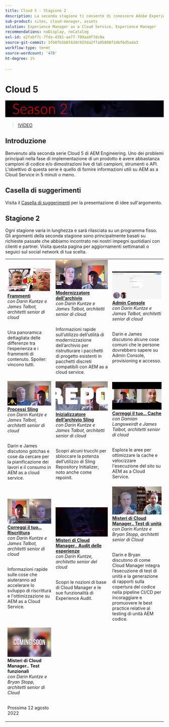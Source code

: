 ```yaml
---
title: Cloud 5 - Stagione 2
description: La seconda stagione ti consente di conoscere Adobe Experience Manager (AEM) as a Cloud Service dagli esperti tecnici di Adobe che lo costruiscono e dai servizi esperti che lo forniscono.
sub-product: sites, cloud-manager, assets
solution: Experience Manager as a Cloud Service, Experience Manager
recommendations: noDisplay, noCatalog
exl-id: e2fabf7c-7fda-4391-ae77-709aa9f7dc0a
source-git-commit: 3fb0fb5b8f43dc925da2ffa05808f24bf6d5ada3
workflow-type: tm+mt
source-wordcount: '478'
ht-degree: 1%

---
```


# Cloud 5

![Serie di esperti AEM](./imgs/masthead-s2.png)
>[!VIDEO](https://video.tv.adobe.com/v/343127)

## Introduzione

Benvenuto alla seconda serie Cloud 5 di AEM Engineering. Uno dei problemi principali nella fase di implementazione di un prodotto è avere abbastanza campioni di codice e/o dimostrazioni live di tali campioni, strumenti o API. L&#39;obiettivo di questa serie è quello di fornire informazioni utili su AEM as a Cloud Service in 5 minuti o meno.

## Casella di suggerimenti

Visita il [Casella di suggerimenti](https://forms.office.com/r/74P5Xz4UH0) per la presentazione di idee sull&#39;argomento.

## Stagione 2

Ogni stagione varia in lunghezza e sarà rilasciata su un programma fisso. Gli argomenti della seconda stagione sono principalmente basati su richieste passate che abbiamo incontrato nei nostri impegni quotidiani con clienti e partner. Visita questa pagina per aggiornamenti settimanali o seguici sul social network di tua scelta.

<table>
    <tr>
        <td>
            <a href="season-2/cloud5-experience-v-content-fragments.md">
                <img alt="Frammenti" src="./imgs/s2/000-thumb.png"/>
            </a>
            <div>
                <a href="season-2/cloud5-experience-v-content-fragments.md"><strong>Frammenti</strong></a>        
                <br/><em>con Darin Kuntze e James Talbot, architetti senior di cloud</em>
            </div>
            <p>
                <br/>
                Una panoramica dettagliata delle differenze tra l’esperienza e i frammenti di contenuto. Spoiler: vincono tutti.
            </p>
        </td>   
         <td>
            <a href="season-2/cloud5-repo-modernizer.md">
                 <img alt="Modernizzatore dell'archivio" src="./imgs/s2/001-thumb.png"/>
            </a>
            <div>
                <a href="season-2/cloud5-repo-modernizer.md"><strong>Modernizzatore dell'archivio</strong></a> 
               <br/><em>con Darin Kuntze e James Talbot, architetti senior di cloud</em>
            </div>
            <p>
                <br/>
                Informazioni rapide sull’utilizzo dell’utilità di modernizzazione dell’archivio per ristrutturare i pacchetti di progetto esistenti in pacchetti discreti compatibili con AEM as a cloud service.
            </p>
         </td>
         <td>
            <a href="season-2/cloud5-admin-console.md">
                 <img alt="Admin Console" src="./imgs/s2/002-thumb.png"/>
            </a>
            <div>
                  <a href="season-2/cloud5-admin-console.md"><strong>Admin Console</strong></a>
               <br/><em>con Darin Kuntze e James Talbot, architetti senior di cloud</em>
            </div>
            <p>
            <br/>
               Darin e James discutono alcune cose comuni che le persone dovrebbero sapere su Admin Console, provisioning e accesso.
            </p>
         </td> 
  </tr>
  <tr>
         <td>
            <a href="season-2/cloud5-sling-job-scheduler.md">
                 <img alt="Processi Sling" src="./imgs/s2/003-thumb.png"/>
            </a>
            <div>
                  <a href="season-2/cloud5-sling-job-scheduler.md"><strong>Processi Sling</strong></a>
               <br/><em>con Darin Kuntze e James Talbot, architetti senior di cloud</em>
            </div>
            <p>
            <br/>
               Darin e James discutono gotchas e cose da cercare per la pianificazione dei lavori e il consumo in AEM as a cloud service.
            </p>
         </td> 
         <td>
            <a href="season-2/cloud5-repoinit.md">
                 <img alt="Inizializzatore repository (reindirizzamento)" src="./imgs/s2/004-thumb.png"/>
            </a>
            <div>
                  <a href="season-2/cloud5-repoinit.md"><strong>Inizializzatore dell’archivio Sling</strong></a>
               <br/><em>con Darin Kuntze e James Talbot, architetti senior di cloud</em>
            </div>
            <p>
            <br/>
              Scopri alcuni trucchi per sbloccare la potenza dell’utilizzo di Sling Repository Initializer, noto anche come repoinit.
            </p>
         </td>   
     <td>
            <a href="season-2/cloud5-fix-your-cache.md">
               <img alt="Correggi la cache" src="./imgs/s2/005-thumb.png"/>
            </a>
      <div>
         <a href="season-2/cloud5-fix-your-cache.md"><strong>Correggi il tuo... Cache</strong></a>
         <br/><em>con Damian Langsweirdt e James Talbot, architetti senior di cloud</em>
      </div>
      <p>
         <br/>
             Esplora le aree per ottimizzare la cache e velocizzare l'esecuzione del sito su AEM as a Cloud Service.
      </p>
   </td> 
  </tr>
<tr>
   <td>
           <a href="season-2/cloud5-fix-your-rewrites.md">
               <img alt="Correggi le riscritture" src="./imgs/s2/006-thumb.png"/>
            </a>
      <div>
            <a href="season-2/cloud5-fix-your-rewrites.md"><strong>Correggi il tuo... Riscrittura</strong></a>
         <br/><em>con Darin Kuntze e James Talbot, architetti senior di cloud</em>
      </div>
      <p>
        <br/>
         Informazioni rapide sulle cose che aiuteranno ad accelerare lo sviluppo di riscrittura e l'ottimizzazione su AEM as a Cloud Service.
      </p>
     </td>   
     <td>
            <a href="season-2/cloud5-MoCM-experience-audit.md">
               <img alt="Misteri di Cloud Manager.. Audit delle esperienze" src="./imgs/s2/007-thumb.png"/>
               </a>
      <div>
            <a href="season-2/cloud5-MoCM-experience-audit.md"><strong>Misteri di Cloud Manager.. Audit delle esperienze</strong></a>
         <br/><em>con Darin Kuntze, architetto senior del cloud</em>
      </div>
      <p>
        <br/>
        Scopri le nozioni di base di Cloud Manager e le sue funzionalità di Experience Audit.
      </p>
   </td>
     <td>
            <a href="season-2/cloud5-MoCM-unit-tests.md">
               <img alt="Misteri di Cloud Manager.. Test di unità" src="./imgs/s2/009-thumb.png"/>
            </a>
      <div>
            <a href="season-2/cloud5-MoCM-unit-tests.md"><strong>Misteri di Cloud Manager.. Test di unità</strong></a>
         <br/><em>con Darin Kuntze e Bryan Stopp, architetti senior di Cloud</em>
      </div>
      <p>
        <br/>
        Darin e Bryan discutono di come Cloud Manager integra l’esecuzione di test di unità e la generazione di rapporti sulla copertura del codice nella pipeline CI/CD per incoraggiare e promuovere le best practice relative al testing di unità AEM codice.
      </p>
   </td> 
  </tr>
    <tr>
        <td>
                <img alt="Misteri di Cloud Manager.. Test funzionali" src="./imgs/coming-soon.png"/>
            <div>
                <strong>Misteri di Cloud Manager.. Test funzionali</strong><br/>        
                <em>con Darin Kuntze e Bryan Stopp, architetti senior di Cloud</em>
            </div>
            <p><br/>
                Prossima 12 agosto 2022
            </p>
        </td>
        <td></td>
        <td></td>
    </tr>
</table>
